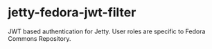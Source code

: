 # jetty-fedora-jwt-filter
JWT based authentication for Jetty.  User roles are specific to Fedora Commons Repository.
